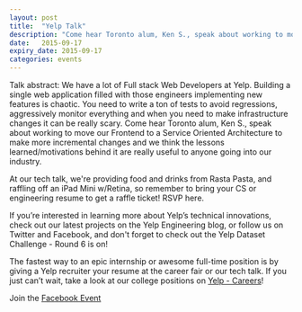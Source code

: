 ```yaml
---
layout: post
title:  "Yelp Talk"
description: "Come hear Toronto alum, Ken S., speak about working to move our Frontend to a Service Oriented Architecture to make more incremental changes and we think the lessons learned/motivations behind it are really useful to anyone going into our industry."
date:   2015-09-17
expiry_date: 2015-09-17
categories: events
---
```


Talk abstract: We have a lot of Full stack Web Developers at Yelp. Building a single web application filled with those engineers implementing new features is chaotic. You need to write a ton of tests to avoid regressions, aggressively monitor everything and when you need to make infrastructure changes it can be really scary. Come hear Toronto alum, Ken S., speak about working to move our Frontend to a Service Oriented Architecture to make more incremental changes and we think the lessons learned/motivations behind it are really useful to anyone going into our industry.

At our tech talk, we're providing food and drinks from Rasta Pasta, and raffling off an iPad Mini w/Retina, so remember to bring your CS or engineering resume to get a raffle ticket!
RSVP here.

If you’re interested in learning more about Yelp’s technical innovations, check out our latest projects on the Yelp Engineering blog, or follow us on Twitter and Facebook, and don't forget to check out the Yelp Dataset Challenge - Round 6 is on!

The fastest way to an epic internship or awesome full-time position is by giving a Yelp recruiter your resume at the career fair or our tech talk. If you just can’t wait, take a look at our college positions on [Yelp - Careers](www.yelp.com/careers)!

Join the [Facebook Event](https://www.facebook.com/events/1643984415816006/)
